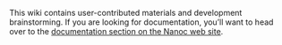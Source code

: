 This wiki contains user-contributed materials and development brainstorming. If you are looking for documentation, you’ll want to head over to the [documentation section on the Nanoc web site](http://nanoc.ws/docs/).